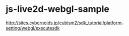# js-live2d-webgl-sample
http://sites.cybernoids.jp/cubism2/sdk_tutorial/platform-setting/webgl/executesdk
